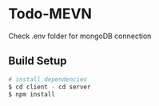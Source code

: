 # Todo-MEVN

Check .env folder for mongoDB connection

## Build Setup

```bash
# install dependencies
$ cd client - cd server
$ npm install
```
